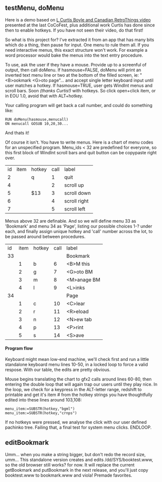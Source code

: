 <h2>testMenu, doMenu</h2>

Here is a demo based on <a href="https://youtu.be/FJm2G_n1Gx0"> L Curtis Boyle and Canadian RetroThings video </a> presented at the last CoCoFest, plus additional work Curtis has done since then to enable hotkeys. If you have not seen their video, do that first!    

So what is this project for? I've extracted it from an app that has many bits which do a thing, then pause for input. One menu to rule them all. If you need interactive menus, this exact structure won't work. For example a word processor would bake the menus into the text entry procedure. 

To use, ask the user if they have a mouse. Provide up to a screenful of output, then call doMenu. If hasmouse=FALSE, doMenu will print an inverted text menu line or two at the bottom of the filled screen, ie: "&lt;B&gt;ookmark   &lt;G&gt;oto page"... and accept single letter keyboard input until user matches a hotkey. If hasmouse=TRUE, user gets WindInt menus and scroll bars. Soon <i>(thanks Curtis!)</i> with hotkeys. So click open+click item, or in EOU 1.0, avoid that with ALT+hotkey.

Your calling program will get back a call number, and could do something like:

	RUN doMenu(hasmouse,menucall)
	ON menucall GOSUB 10,20,30...

And thats it!


Of course it isn't. You have to write menus. Here is a chart of menu codes for an unspecified program. Menu_ids < 32 are predefined for everyone, so this first block of  WindInt scroll bars and quit button can be copypaste right over.
<table>
<tr><td>id</td><td>item</td><td>hotkey</td><td>call</td><td>label</td></tr>
<tr></tr>
<tr><td>2</td><td></td><td>q</td><td>1</td><td>quit</td></tr>
<tr><td>4</td><td></td><td></td><td>2</td><td>scroll up</td></tr>
<tr><td>5</td><td></td><td>$13</td><td>3</td><td>scroll down</td></tr>
<tr><td>6</td><td></td><td></td><td>4</td><td>scroll right</td></tr>
<tr><td>7</td><td></td><td></td><td>5</td><td>scroll left</td></tr>
</table>

Menus above 32 are definable. And so we will define menu 33 as 'Bookmark' and menu 34 as 'Page', listing our possible choices 1-? under each, and finally assign unique hotkey and 'call' number across the lot, to be passed around between procedures.

<table>
<tr><td>id</td><td>item</td><td>hotkey</td><td>call</td><td>label</td></tr>
<tr><td>33</td><td></td><td></td></td><td></td><td>Bookmark</td></tr>
<tr><td></td><td>1</td><td>b</td><td>6</td><td>&lt;B&gt;M this</td></tr>
<tr><td></td><td>2</td><td>g</td><td>7</td><td>&lt;G&gt;oto BM</td></tr>
<tr><td></td><td>3</td><td>m</td><td>8</td><td>&lt;M&gt;anage BM</td></tr>
<tr><td></td><td>4</td><td>l</td><td>9</td><td>&lt;L&gt;inks</td></tr>
<tr><td>34</td><td></td><td></td></td><td></td><td>Page</td></tr>
<tr><td></td><td>1</td><td>c</td><td>10</td><td>&lt;C&gt;lear</td></tr>
<tr><td></td><td>2</td><td>r</td><td>11</td><td>&lt;R&gt;eload</td></tr>
<tr><td></td><td>3</td><td>n</td><td>12</td><td>&lt;N&gt;ew tab</td></tr>
<tr><td></td><td>4</td><td>p</td><td>13</td><td>&lt;P&gt;rint</td></tr>
<tr><td></td><td>5</td><td>s</td><td>14</td><td>&lt;S&gt;ave</td></tr>
</table>

<h4>Program flow</h4>

Keyboard might mean low-end machine, we'll check first and run a little standalone keyboard menu lines 10-50, in a locked loop to force a valid respose. With our table, the edits are pretty obvious. 

Mouse begins translating the chart to gfx2 calls around lines 60-80, then entering the double loop that will again trap our users until they play nice. In the loop, we check for a keypress in the ALT-letter range, redshift to printable and get it's item # from the hotkey strings you have thoughtfully edited into these lines around 103,108:

	menu_item:=SUBSTR(hotkey,"bgml")
	menu_item:=SUBSTR(hotkey,"crnps")

If no hotkeys were pressed, we analyse the click with our user defined pachinko tree. Failing that, a final test for system menu clicks. ENDLOOP.

<h2>editBookmark</h2>
Umm... when you make a string bigger, but don't redo the record size, umm... This standalone version creates and edits /dd/SYS/booktest.www, so the old browser still works? for now. It will replace the current getBookmark and putBookmark in the next release, and you'll just copy booktest.www to bookmark.www and viola! Premade favorites. 
